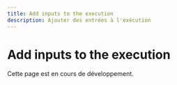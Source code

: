 ```yaml
---
title: Add inputs to the execution
description: Ajouter des entrées à l'exécution
---
```


# Add inputs to the execution

Cette page est en cours de développement.

<!-- TODO: Ajouter le guide pour ajouter des inputs --> 